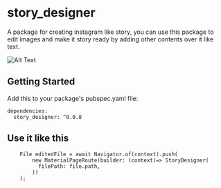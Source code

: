 # story_designer

A package for creating instagram like story, you can use this package to edit images and make it story ready by adding other contents over it like text.

![Alt Text](https://raw.githubusercontent.com/mrgulshanyadav/story_designer/master/showcase.gif)

## Getting Started

Add this to your package's pubspec.yaml file:

```
dependencies:
  story_designer: ^0.0.8
```

## Use it like this

        File editedFile = await Navigator.of(context).push(
            new MaterialPageRoute(builder: (context)=> StoryDesigner(
              filePath: file.path,
            ))
        );
